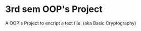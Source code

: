 3rd sem OOP's Project
=============

A OOP's Project to encript a text file.
(aka Basic Cryptography)
